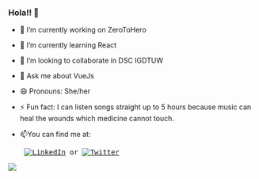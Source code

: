 ### Hola!! 👋

- 🔭 I’m currently working on ZeroToHero
- 🌱 I’m currently learning React
- 👯 I’m looking to collaborate in DSC IGDTUW
- 💬 Ask me about VueJs 
- 😄 Pronouns: She/her
- ⚡ Fun fact: I can listen songs straight up to 5 hours because music can heal the wounds which medicine cannot touch.

- 📫You can find me at:<pre>  [![LinkedIn][2.2]][2]  or  [![Twitter][1.2]][1] </pre>



[1.2]: http://i.imgur.com/wWzX9uB.png 
[2.2]: https://raw.githubusercontent.com/MartinHeinz/MartinHeinz/master/linkedin-3-16.png 


[1]: https://twitter.com/Sonali94099121
[2]: https://www.linkedin.com/in/sonali-a989a8192



<img src="https://github-readme-stats.vercel.app/api?username=sonali12920&&show_icons=true&title_color=f4f6ff&icon_color=f09ae9&text_color=f6f6f6&bg_color=212121">

